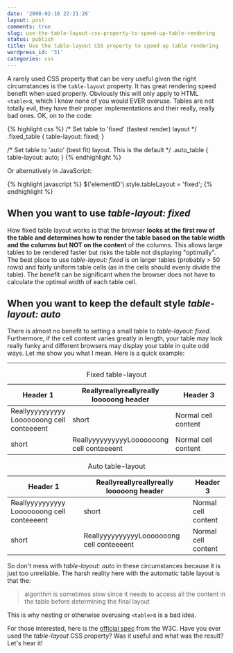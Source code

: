```yaml
---
date: '2008-02-16 22:21:26'
layout: post
comments: true
slug: use-the-table-layout-css-property-to-speed-up-table-rendering
status: publish
title: Use the table-layout CSS property to speed up table rendering
wordpress_id: '31'
categories: css
---
```


A rarely used CSS property that can be very useful given the right circumstances is the `table-layout` property. It has great rendering speed benefit when used properly. Obviously this will only apply to HTML `<table>`s, which I know none of you would EVER overuse. Tables are not totally evil, they have their proper implementations and their really, really bad ones. OK, on to the code:

{% highlight css %}
/* Set table to 'fixed' (fastest render) layout */
.fixed_table {
    table-layout: fixed;
}

/* Set table to 'auto' (best fit) layout. This is the default */
.auto_table {
    table-layout: auto;
}
{% endhighlight %}

Or alternatively in JavaScript:

{% highlight javascript %}
$('elementID').style.tableLayout = 'fixed';
{% endhighlight %}

## When you want to use _table-layout: fixed_

How fixed table layout works is that the browser **looks at the first row of the table and determines how to render the table based on the table width and the columns but NOT on the content** of the columns. This allows large tables to be rendered faster but risks the table not displaying "optimally". The best place to use _table-layout: fixed_ is on larger tables (probably > 50 rows) and fairly uniform table cells (as in the cells should evenly divide the table). The benefit can be significant when the browser does not have to calculate the optimal width of each table cell.

## When you want to keep the default style _table-layout: auto_

There is almost no benefit to setting a small table to _table-layout: fixed_. Furthermore, if the cell content varies greatly in length, your table may look really funky and different browsers may display your table in quite odd ways. Let me show you what I mean. Here is a quick example:

- - -

<table style="table-layout:fixed"><caption>Fixed table-layout</caption><thead><tr><th style="width:120px;">Header 1</th><th>Reallyreallyreallyreally looooong header</th><th style="width:120px;">Header 3</th></tr></thead>
<tbody><tr><td>Reallyyyyyyyyyy Looooooong cell conteeeent</td><td>short</td><td>Normal cell content</td></tr>
<tr><td>short</td><td>ReallyyyyyyyyyyLooooooong cell conteeeent</td><td>Normal cell content</td></tr></tbody></table>

<table><caption>Auto table-layout</caption><thead><tr><th>Header 1</th><th>Reallyreallyreallyreally looooong header</th><th>Header 3</th></tr></thead>
<tbody><tr><td>Reallyyyyyyyyyy Looooooong cell conteeeent</td><td>short</td><td>Normal cell content</td></tr>
<tr><td>short</td><td>ReallyyyyyyyyyyLooooooong cell conteeeent</td><td>Normal cell content</td></tr></tbody></table>

So don't mess with _table-layout: auto_ in these circumstances because it is just too unreliable. The harsh reality here with the automatic table layout is that the:

> algorithm is sometimes slow since it needs to access all the content in the table before determining the final layout

This is why nesting or otherwise overusing `<table>`s is a bad idea.

For those interested, here is the [official spec](http://www.w3.org/TR/CSS2/tables.html#propdef-table-layout) from the W3C. Have you ever used the _table-layout_ CSS property? Was it useful and what was the result? Let's hear it!
